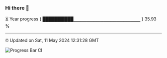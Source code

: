 ### Hi there 👋

⏳ Year progress { ██████████▁▁▁▁▁▁▁▁▁▁▁▁▁▁▁▁▁▁▁▁ } 35.93 %

---

⏰ Updated on Sat, 11 May 2024 12:31:28 GMT

![Progress Bar CI](https://github.com/ZhaoGui/ZhaoGui/workflows/Progress%20Bar%20CI/badge.svg)
